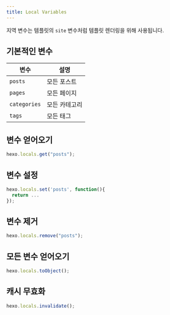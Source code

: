 ```yaml
---
title: Local Variables
---
```


지역 변수는 템플릿의 `site` 변수처럼 템플릿 렌더링을 위해 사용됩니다.

## 기본적인 변수

| 변수         | 설명          |
| ------------ | ------------- |
| `posts`      | 모든 포스트   |
| `pages`      | 모든 페이지   |
| `categories` | 모든 카테고리 |
| `tags`       | 모든 태그     |

## 변수 얻어오기

```js
hexo.locals.get("posts");
```

## 변수 설정

```js
hexo.locals.set('posts', function(){
  return ...
});
```

## 변수 제거

```js
hexo.locals.remove("posts");
```

## 모든 변수 얻어오기

```js
hexo.locals.toObject();
```

## 캐시 무효화

```js
hexo.locals.invalidate();
```
